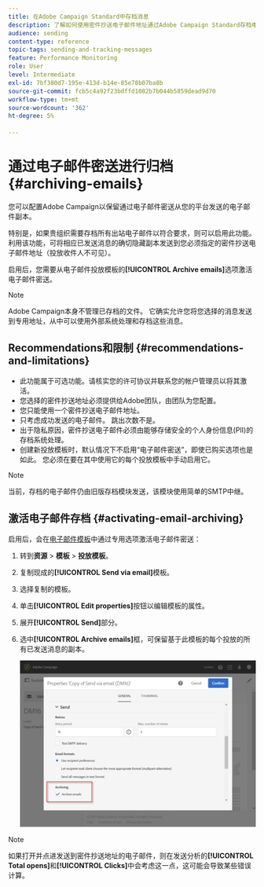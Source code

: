 ```yaml
---
title: 在Adobe Campaign Standard中存档消息
description: 了解如何使用密件抄送电子邮件地址通过Adobe Campaign Standard存档电子邮件。
audience: sending
content-type: reference
topic-tags: sending-and-tracking-messages
feature: Performance Monitoring
role: User
level: Intermediate
exl-id: 7bf380d7-195e-413d-b14e-85e78b07ba8b
source-git-commit: fcb5c4a92f23bdffd1082b7b044b5859dead9d70
workflow-type: tm+mt
source-wordcount: '362'
ht-degree: 5%

---
```


# 通过电子邮件密送进行归档{#archiving-emails}

您可以配置Adobe Campaign以保留通过电子邮件密送从您的平台发送的电子邮件副本。

特别是，如果贵组织需要存档所有出站电子邮件以符合要求，则可以启用此功能。 利用该功能，可将相应已发送消息的确切隐藏副本发送到您必须指定的密件抄送电子邮件地址（投放收件人不可见）。

启用后，您需要从电子邮件投放模板的&#x200B;**[!UICONTROL Archive emails]**&#x200B;选项激活电子邮件密送。

>[!NOTE]
>
>Adobe Campaign本身不管理已存档的文件。 它确实允许您将您选择的消息发送到专用地址，从中可以使用外部系统处理和存档这些消息。

## Recommendations和限制 {#recommendations-and-limitations}

* 此功能属于可选功能。请核实您的许可协议并联系您的帐户管理员以将其激活。
* 您选择的密件抄送地址必须提供给Adobe团队，由团队为您配置。
* 您只能使用一个密件抄送电子邮件地址。
* 只考虑成功发送的电子邮件。 跳出次数不是。
* 出于隐私原因，密件抄送电子邮件必须由能够存储安全的个人身份信息(PII)的存档系统处理。
* 创建新投放模板时，默认情况下不启用“电子邮件密送”，即使已购买选项也是如此。 您必须在要在其中使用它的每个投放模板中手动启用它。

>[!NOTE]
>
>当前，存档的电子邮件仍由旧版存档模块发送，该模块使用简单的SMTP中继。

## 激活电子邮件存档 {#activating-email-archiving}

启用后，会在[电子邮件模板](../../start/using/marketing-activity-templates.md)中通过专用选项激活电子邮件密送：

1. 转到&#x200B;**资源** > **模板** > **投放模板**。
1. 复制现成的&#x200B;**[!UICONTROL Send via email]**&#x200B;模板。
1. 选择复制的模板。
1. 单击&#x200B;**[!UICONTROL Edit properties]**&#x200B;按钮以编辑模板的属性。
1. 展开&#x200B;**[!UICONTROL Send]**&#x200B;部分。
1. 选中&#x200B;**[!UICONTROL Archive emails]**&#x200B;框，可保留基于此模板的每个投放的所有已发送消息的副本。

   ![](assets/email_archiving.png)

>[!NOTE]
>
>如果打开并点进发送到密件抄送地址的电子邮件，则在发送分析的&#x200B;**[!UICONTROL Total opens]**&#x200B;和&#x200B;**[!UICONTROL Clicks]**&#x200B;中会考虑这一点，这可能会导致某些错误计算。

